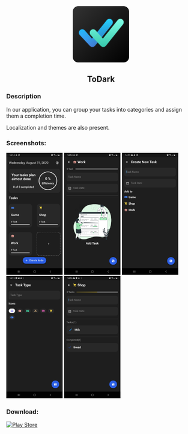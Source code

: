 <div align="center">
<img src="/assets/images/icons_todo.png" width="150"/>
<h2>ToDark</h2>
</div>

### Description
In our application, you can group your tasks into categories and assign them a completion time.

Localization and themes are also present.

### Screenshots:
<img src="/readme/Screenshot_20220831-141423.jpg" width="150"/> <img src="/readme/Screenshot_20220831-141440.jpg" width="150"/> <img src="/readme/Screenshot_20220831-141501.jpg" width="150"/> <img src="/readme/Screenshot_20220831-141515.jpg" width="150"/> <img src="/readme/Screenshot_20220831-141612.jpg" width="150"/>

### Download: 
[![Play Store](https://img.shields.io/badge/Google_Play-414141?style=for-the-badge&logo=google-play&logoColor=white)](https://play.google.com/store/apps/details?id=com.yoshi.todark) 
